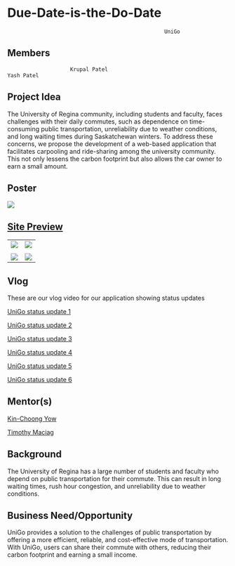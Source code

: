 
# Due-Date-is-the-Do-Date




                                                      UniGo

## Members
                        Krupal Patel                                      Yash Patel

## Project Idea

The University of Regina community, including students and faculty, faces challenges with their daily commutes, such as dependence on time-consuming public transportation, unreliability due to weather conditions, and long waiting times during Saskatchewan winters. To address these concerns, we propose the development of a web-based application that facilitates carpooling and ride-sharing among the university community. This not only lessens the carbon footprint but also allows the car owner to earn a small amount.

## Poster
![ ](https://github.com/krupalpatel45/Due-Date-is-the-Do-Date/blob/main/Documentation/Diagrams/FinalPrint.png)

## [Site Preview](http://unigo.live/login)

| | |
|:-:|:-:|
|![ ](https://github.com/krupalpatel45/Due-Date-is-the-Do-Date/blob/Krupals-edits/AppCode/UniGo_Code_V3/Photos_V3/1.png)|![ ](https://github.com/krupalpatel45/Due-Date-is-the-Do-Date/blob/Krupals-edits/AppCode/UniGo_Code_V3/Photos_V3/2.png)|
| | |
|![ ](https://github.com/krupalpatel45/Due-Date-is-the-Do-Date/blob/Krupals-edits/AppCode/UniGo_Code_V3/Photos_V3/4.png)|![ ](https://github.com/krupalpatel45/Due-Date-is-the-Do-Date/blob/Krupals-edits/AppCode/UniGo_Code_V3/Photos_V3/6.jpeg)|



## Vlog

These are our vlog video for our application showing status updates

[UniGo status update 1](https://youtu.be/U2haYOKhFSs)

[UniGo status update 2](https://www.youtube.com/watch?v=TXkFm_IfekI)

[UniGo status update 3](https://youtu.be/iMI1N-9L-4A)

[UniGo status update 4](https://youtu.be/VvkRTfWK07g)

[UniGo status update 5](https://youtu.be/m9lyYLobs3Y)

[UniGo status update 6](https://youtu.be/ecPEPWOGnrQ)

## Mentor(s)
[Kin-Choong Yow](https://www.uregina.ca/engineering/faculty-staff/faculty/yow-kin-choong.html)

[Timothy Maciag](https://www.uregina.ca/engineering/faculty-staff/faculty/maciag-timothy.html)

## Background
The University of Regina has a large number of students and faculty who depend on public transportation for their commute. This can result in long waiting times, rush hour congestion, and unreliability due to weather conditions.

## Business Need/Opportunity
UniGo provides a solution to the challenges of public transportation by offering a more efficient, reliable, and cost-effective mode of transportation. With UniGo, users can share their commute with others, reducing their carbon footprint and earning a small income.
